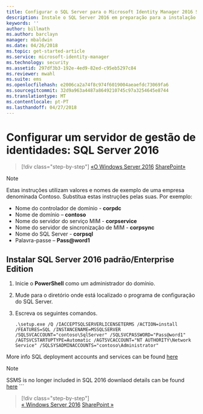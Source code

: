 ```yaml
---
title: Configurar o SQL Server para o Microsoft Identity Manager 2016 SP1 | Microsoft Docs
description: Instale o SQL Server 2016 em preparação para a instalação de MIM 2016.
keywords: ''
author: billmath
ms.author: barclayn
manager: mbaldwin
ms.date: 04/26/2018
ms.topic: get-started-article
ms.service: microsoft-identity-manager
ms.technology: security
ms.assetid: 297df3b3-192e-4ed9-82ed-c95eb5297c84
ms.reviewer: mwahl
ms.suite: ems
ms.openlocfilehash: e2006ca2a74f8c974f6019004aeaefdc73069fa6
ms.sourcegitcommit: 32d9a963a4487a8649210745c97a3254645e8744
ms.translationtype: MT
ms.contentlocale: pt-PT
ms.lasthandoff: 04/27/2018
---
```

# <a name="set-up-an-identity-management-server-sql-server-2016"></a>Configurar um servidor de gestão de identidades: SQL Server 2016

>[!div class="step-by-step"]
[«O Windows Server 2016](prepare-server-ws2016.md)
[SharePoint»](prepare-server-sharepoint.md)

> [!NOTE]
> Estas instruções utilizam valores e nomes de exemplo de uma empresa denominada Contoso. Substitua estas instruções pelas suas. Por exemplo:
> - Nome do controlador de domínio - **corpdc**
> - Nome de domínio – **contoso**
> - Nome do servidor do serviço MIM - **corpservice**
> - Nome do servidor de sincronização de MIM - **corpsync**
> - Nome do SQL Server - **corpsql**
> - Palavra-passe – **Pass@word1**

## <a name="install-sql-server-2016-standardenterprise-edition"></a>Instalar **SQL Server 2016 padrão/Enterprise Edition**

1. Inicie o **PowerShell** como um administrador do domínio.

2. Mude para o diretório onde está localizado o programa de configuração do SQL Server.

3. Escreva os seguintes comandos.

    ```
    .\setup.exe /Q /IACCEPTSQLSERVERLICENSETERMS /ACTION=install /FEATURES=SQL /INSTANCENAME=MSSQLSERVER /SQLSVCACCOUNT="contoso\SqlServer" /SQLSVCPASSWORD="Pass@word1"   /AGTSVCSTARTUPTYPE=Automatic /AGTSVCACCOUNT="NT AUTHORITY\Network Service" /SQLSYSADMINACCOUNTS="contoso\Administrator"

More info SQL deployment accounts and services can be found [here](https://docs.microsoft.com/en-us/sql/database-engine/configure-windows/configure-windows-service-accounts-and-permissions?view=sql-server-2017)
> [!NOTE]
> SSMS is no longer included in SQL 2016 downlaod details can be found [here](https://docs.microsoft.com/en-us/sql/ssms/download-sql-server-management-studio-ssms?view=sql-server-2017)    ```

>[!div class="step-by-step"]  
[« Windows Server 2016](prepare-server-ws2016.md)
[SharePoint »](prepare-server-sharepoint.md)
